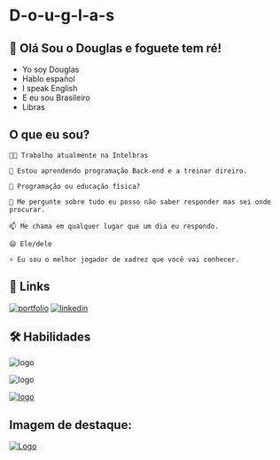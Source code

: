 
# D-o-u-g-l-a-s



## 🚀 Olá Sou o Douglas e foguete tem ré!
   - Yo soy Douglas
   - Hablo español
   - I speak English
   - E eu sou Brasileiro
   - Libras




## O que eu sou? 
    👩‍💻 Trabalho atualmente na Intelbras

    🧠 Estou aprendendo programação Back-end e a treinar direiro.

    🤔 Programação ou educação física?

    💬 Me pergunte sobre tudo eu posso não saber responder mas sei onde procurar.

    📫 Me chama em qualquer lugar que um dia eu respondo.

    😄 Ele/dele

    ⚡️ Eu sou o melhor jogador de xadrez que você vai conhecer.


## 🔗 Links
[![portfolio](https://img.shields.io/badge/my_portfolio-000?style=for-the-badge&logo=ko-fi&logoColor=white)](https://github.com/D0ugla5)
[![linkedin](https://img.shields.io/badge/linkedin-0A66C2?style=for-the-badge&logo=linkedin&logoColor=white)](https://br.linkedin.com/in/douglasaureliodjs?trk=public_profile_browsemap)



## 🛠 Habilidades
![logo](https://www.vectorlogo.zone/logos/python/python-icon.svg)

![logo](https://www.vectorlogo.zone/logos/canva/canva-icon.svg)

[![logo](https://upload.wikimedia.org/wikipedia/pt/thumb/a/ac/CRVascodaGama.png/120px-CRVascodaGama.png)](https://vasco.com.br/)

##  Imagem de destaque:
[![Logo](https://investidorsardinha.r7.com/wp-content/uploads/2021/02/ipo-intelbras-historia-da-empresa-atuacao-e-abertura-de-capital-1024x580.png.webp)](https://vasco.com.br/)

